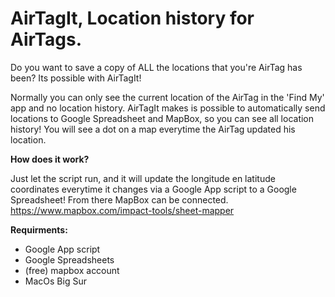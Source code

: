 # AirTagIt, Location history for AirTags. 
Do you want to save a copy of ALL the locations that you're AirTag has been? Its possible with AirTagIt! 

Normally you can only see the current location of the AirTag in the 'Find My' app and no location history. 
AirTagIt makes is possible to automatically send locations to Google Spreadsheet and MapBox, so you can see all location history!
You will see a dot on a map everytime the AirTag updated his location. 

**How does it work?**

Just let the script run, and it will update the longitude en latitude coordinates everytime it changes via a Google App script to a Google Spreadsheet!
From there MapBox can be connected. https://www.mapbox.com/impact-tools/sheet-mapper

**Requirments:**

- Google App script
- Google Spreadsheets
- (free) mapbox account
- MacOs Big Sur
